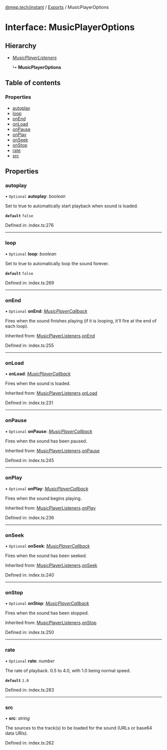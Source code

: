 [@mep.tech/instant](../DOCS.md) / [Exports](../modules.md) / MusicPlayerOptions

# Interface: MusicPlayerOptions

## Hierarchy

* [*MusicPlayerListeners*](musicplayerlisteners.md)

  ↳ **MusicPlayerOptions**

## Table of contents

### Properties

- [autoplay](musicplayeroptions.md#autoplay)
- [loop](musicplayeroptions.md#loop)
- [onEnd](musicplayeroptions.md#onend)
- [onLoad](musicplayeroptions.md#onload)
- [onPause](musicplayeroptions.md#onpause)
- [onPlay](musicplayeroptions.md#onplay)
- [onSeek](musicplayeroptions.md#onseek)
- [onStop](musicplayeroptions.md#onstop)
- [rate](musicplayeroptions.md#rate)
- [src](musicplayeroptions.md#src)

## Properties

### autoplay

• `Optional` **autoplay**: *boolean*

Set to true to automatically start playback when sound is loaded.

**`default`** `false`

Defined in: index.ts:276

___

### loop

• `Optional` **loop**: *boolean*

Set to true to automatically loop the sound forever.

**`default`** `false`

Defined in: index.ts:269

___

### onEnd

• `Optional` **onEnd**: [*MusicPlayerCallback*](../modules.md#musicplayercallback)

Fires when the sound finishes playing (if it is looping, it'll fire at the end of each loop).

Inherited from: [MusicPlayerListeners](musicplayerlisteners.md).[onEnd](musicplayerlisteners.md#onend)

Defined in: index.ts:255

___

### onLoad

• **onLoad**: [*MusicPlayerCallback*](../modules.md#musicplayercallback)

Fires when the sound is loaded.

Inherited from: [MusicPlayerListeners](musicplayerlisteners.md).[onLoad](musicplayerlisteners.md#onload)

Defined in: index.ts:231

___

### onPause

• `Optional` **onPause**: [*MusicPlayerCallback*](../modules.md#musicplayercallback)

Fires when the sound has been paused.

Inherited from: [MusicPlayerListeners](musicplayerlisteners.md).[onPause](musicplayerlisteners.md#onpause)

Defined in: index.ts:245

___

### onPlay

• `Optional` **onPlay**: [*MusicPlayerCallback*](../modules.md#musicplayercallback)

Fires when the sound begins playing.

Inherited from: [MusicPlayerListeners](musicplayerlisteners.md).[onPlay](musicplayerlisteners.md#onplay)

Defined in: index.ts:236

___

### onSeek

• `Optional` **onSeek**: [*MusicPlayerCallback*](../modules.md#musicplayercallback)

Fires when the sound has been seeked.

Inherited from: [MusicPlayerListeners](musicplayerlisteners.md).[onSeek](musicplayerlisteners.md#onseek)

Defined in: index.ts:240

___

### onStop

• `Optional` **onStop**: [*MusicPlayerCallback*](../modules.md#musicplayercallback)

Fires when the sound has been stopped.

Inherited from: [MusicPlayerListeners](musicplayerlisteners.md).[onStop](musicplayerlisteners.md#onstop)

Defined in: index.ts:250

___

### rate

• `Optional` **rate**: *number*

The rate of playback. 0.5 to 4.0, with 1.0 being normal speed.

**`default`** `1.0`

Defined in: index.ts:283

___

### src

• **src**: *string*

The sources to the track(s) to be loaded for the sound (URLs or base64 data URIs).

Defined in: index.ts:262
